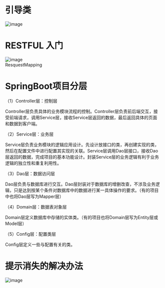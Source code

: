 # 引导类
![image](https://user-images.githubusercontent.com/49110003/159426042-f2bfd3a3-fde7-4ef0-a966-ca29888fb4a3.png)

# RESTFUL 入门
![image](https://user-images.githubusercontent.com/49110003/159428299-1840bde2-af2e-44c8-8193-6d3bfd75e698.png)  
ResquestMapping

# SpringBoot项目分层
（1）Controller层：控制层

Controller层负责具体的业务模块流程的控制。Controller层负责前后端交互，接受前端请求，调用Service层，接收Service层返回的数据，最后返回具体的页面和数据到客户端。

（2）Service层：业务层

Service层负责业务模块的逻辑应用设计。先设计放接口的类，再创建实现的类，然后在配置文件中进行配置其实现的关联。Service层调用Dao层接口，接收Dao层返回的数据，完成项目的基本功能设计。封装Service层的业务逻辑有利于业务逻辑的独立性和重复利用性。

（3）Dao层：数据访问层

Dao层负责与数据库进行交互。Dao层封装对于数据库的增删改查，不涉及业务逻辑，只是达到按某个条件对数据库中的数据进行某一具体操作的要求。（有的项目中也将Dao层写为Mapper层）

（4）Domain层：数据表对象层

Domain层定义数据库中存储的实体类。（有的项目也将Domain层写为Entity层或Model层）

（5）Config层：配置类层

Config层定义一些与配置有关的类。

# 提示消失的解决办法

![image](https://user-images.githubusercontent.com/49110003/159442599-49da99ce-b305-4e50-9513-f860ea11c2bf.png)
